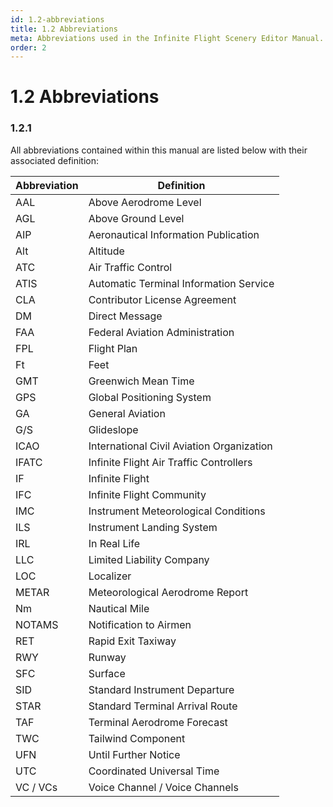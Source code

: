 ```yaml
---
id: 1.2-abbreviations
title: 1.2 Abbreviations
meta: Abbreviations used in the Infinite Flight Scenery Editor Manual.
order: 2
---
```


# 1.2 Abbreviations



### 1.2.1

All abbreviations contained within this manual are listed below with their associated definition:

 

| Abbreviation | Definition                                |
| ------------ | ----------------------------------------- |
| AAL          | Above Aerodrome Level                     |
| AGL          | Above Ground Level                        |
| AIP          | Aeronautical Information Publication      |
| Alt          | Altitude                                  |
| ATC          | Air Traffic Control                       |
| ATIS         | Automatic Terminal Information Service    |
| CLA          | Contributor License Agreement             |
| DM           | Direct Message                            |
| FAA          | Federal Aviation Administration           |
| FPL          | Flight Plan                               |
| Ft           | Feet                                      |
| GMT          | Greenwich Mean Time                       |
| GPS          | Global Positioning System                 |
| GA           | General Aviation                          |
| G/S          | Glideslope                                |
| ICAO         | International Civil Aviation Organization |
| IFATC        | Infinite Flight Air Traffic Controllers   |
| IF           | Infinite Flight                           |
| IFC          | Infinite Flight Community                 |
| IMC          | Instrument Meteorological Conditions      |
| ILS          | Instrument Landing System                 |
| IRL          | In Real Life                              |
| LLC          | Limited Liability Company                 |
| LOC          | Localizer                                 |
| METAR        | Meteorological Aerodrome Report           |
| Nm           | Nautical Mile                             |
| NOTAMS       | Notification to Airmen                    |
| RET          | Rapid Exit Taxiway                        |
| RWY          | Runway                                    |
| SFC          | Surface                                   |
| SID          | Standard Instrument Departure             |
| STAR         | Standard Terminal Arrival Route           |
| TAF          | Terminal Aerodrome Forecast               |
| TWC          | Tailwind Component                        |
| UFN          | Until Further Notice                      |
| UTC          | Coordinated Universal Time                |
| VC / VCs     | Voice Channel / Voice Channels            |